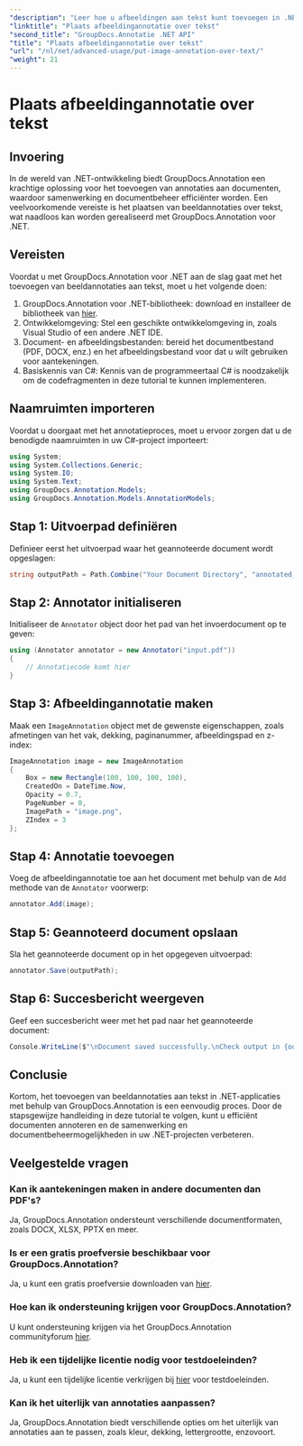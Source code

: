 ```yaml
---
"description": "Leer hoe u afbeeldingen aan tekst kunt toevoegen in .NET met behulp van GroupDocs.Annotation voor efficiënt documentbeheer en samenwerking."
"linktitle": "Plaats afbeeldingannotatie over tekst"
"second_title": "GroupDocs.Annotatie .NET API"
"title": "Plaats afbeeldingannotatie over tekst"
"url": "/nl/net/advanced-usage/put-image-annotation-over-text/"
"weight": 21
---
```


# Plaats afbeeldingannotatie over tekst

## Invoering
In de wereld van .NET-ontwikkeling biedt GroupDocs.Annotation een krachtige oplossing voor het toevoegen van annotaties aan documenten, waardoor samenwerking en documentbeheer efficiënter worden. Een veelvoorkomende vereiste is het plaatsen van beeldannotaties over tekst, wat naadloos kan worden gerealiseerd met GroupDocs.Annotation voor .NET.
## Vereisten
Voordat u met GroupDocs.Annotation voor .NET aan de slag gaat met het toevoegen van beeldannotaties aan tekst, moet u het volgende doen:
1. GroupDocs.Annotation voor .NET-bibliotheek: download en installeer de bibliotheek van [hier](https://releases.groupdocs.com/annotation/net/).
2. Ontwikkelomgeving: Stel een geschikte ontwikkelomgeving in, zoals Visual Studio of een andere .NET IDE.
3. Document- en afbeeldingsbestanden: bereid het documentbestand (PDF, DOCX, enz.) en het afbeeldingsbestand voor dat u wilt gebruiken voor aantekeningen.
4. Basiskennis van C#: Kennis van de programmeertaal C# is noodzakelijk om de codefragmenten in deze tutorial te kunnen implementeren.

## Naamruimten importeren
Voordat u doorgaat met het annotatieproces, moet u ervoor zorgen dat u de benodigde naamruimten in uw C#-project importeert:
```csharp
using System;
using System.Collections.Generic;
using System.IO;
using System.Text;
using GroupDocs.Annotation.Models;
using GroupDocs.Annotation.Models.AnnotationModels;
```
## Stap 1: Uitvoerpad definiëren
Definieer eerst het uitvoerpad waar het geannoteerde document wordt opgeslagen:
```csharp
string outputPath = Path.Combine("Your Document Directory", "annotated_document.pdf");
```
## Stap 2: Annotator initialiseren
Initialiseer de `Annotator` object door het pad van het invoerdocument op te geven:
```csharp
using (Annotator annotator = new Annotator("input.pdf"))
{
    // Annotatiecode komt hier
}
```
## Stap 3: Afbeeldingannotatie maken
Maak een `ImageAnnotation` object met de gewenste eigenschappen, zoals afmetingen van het vak, dekking, paginanummer, afbeeldingspad en z-index:
```csharp
ImageAnnotation image = new ImageAnnotation
{
    Box = new Rectangle(100, 100, 100, 100),
    CreatedOn = DateTime.Now,
    Opacity = 0.7,
    PageNumber = 0,
    ImagePath = "image.png",
    ZIndex = 3
};
```
## Stap 4: Annotatie toevoegen
Voeg de afbeeldingannotatie toe aan het document met behulp van de `Add` methode van de `Annotator` voorwerp:
```csharp
annotator.Add(image);
```
## Stap 5: Geannoteerd document opslaan
Sla het geannoteerde document op in het opgegeven uitvoerpad:
```csharp
annotator.Save(outputPath);
```
## Stap 6: Succesbericht weergeven
Geef een succesbericht weer met het pad naar het geannoteerde document:
```csharp
Console.WriteLine($"\nDocument saved successfully.\nCheck output in {outputPath}.");
```

## Conclusie
Kortom, het toevoegen van beeldannotaties aan tekst in .NET-applicaties met behulp van GroupDocs.Annotation is een eenvoudig proces. Door de stapsgewijze handleiding in deze tutorial te volgen, kunt u efficiënt documenten annoteren en de samenwerking en documentbeheermogelijkheden in uw .NET-projecten verbeteren.
## Veelgestelde vragen
### Kan ik aantekeningen maken in andere documenten dan PDF's?
Ja, GroupDocs.Annotation ondersteunt verschillende documentformaten, zoals DOCX, XLSX, PPTX en meer.
### Is er een gratis proefversie beschikbaar voor GroupDocs.Annotation?
Ja, u kunt een gratis proefversie downloaden van [hier](https://releases.groupdocs.com/).
### Hoe kan ik ondersteuning krijgen voor GroupDocs.Annotation?
U kunt ondersteuning krijgen via het GroupDocs.Annotation communityforum [hier](https://forum.groupdocs.com/c/annotation/10).
### Heb ik een tijdelijke licentie nodig voor testdoeleinden?
Ja, u kunt een tijdelijke licentie verkrijgen bij [hier](https://purchase.groupdocs.com/temporary-license/) voor testdoeleinden.
### Kan ik het uiterlijk van annotaties aanpassen?
Ja, GroupDocs.Annotation biedt verschillende opties om het uiterlijk van annotaties aan te passen, zoals kleur, dekking, lettergrootte, enzovoort.